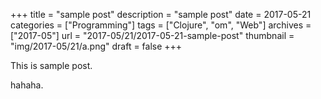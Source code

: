 +++
title = "sample post"
description = "sample post"
date = 2017-05-21
categories = ["Programming"]
tags = ["Clojure", "om", "Web"]
archives = ["2017-05"]
url = "2017-05/21/2017-05-21-sample-post"
thumbnail = "img/2017-05/21/a.png"
draft = false
+++

This is sample post.

<!--more-->

hahaha.


